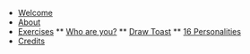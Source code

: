 * [Welcome](README.md)
* [About](about.md)
* [Exercises](exercises.md)
** [Who are you?](exercises/whoareyou.md)
** [Draw Toast](exercises/drawtoast.md)
** [16 Personalities](exercises/16Personalities.md)
* [Credits](credits.md)

